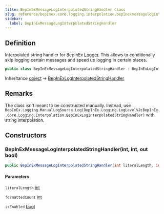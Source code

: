 ```yaml
---
title: BepInExMessageLogInterpolatedStringHandler Class
slug: reference/bepinex.core.logging.interpolation.bepinexmessageloginterpolatedstringhandler
sidebar:
  label: BepInExMessageLogInterpolatedStringHandler
---
```


## Definition

Interpolated string handler for BepInEx [Logger](../bepinex.logging.logger/). This allows to conditionally skip logging certain messages and speed up logging in certain places.

```csharp title="C#"
public class BepInExMessageLogInterpolatedStringHandler : BepInExLogInterpolatedStringHandler
```

Inheritance [object](https://learn.microsoft.com/dotnet/api/system.object/) → [BepInExLogInterpolatedStringHandler](../bepinex.core.logging.interpolation.bepinexloginterpolatedstringhandler/)

## Remarks

The class isn't meant to be constructed manually. Instead, use `BepInEx.Logging.ManualLogSource.Log(BepInEx.Logging.LogLevel%2cBepInEx.Core.Logging.Interpolation.BepInExLogInterpolatedStringHandler)` with string interpolation.

## Constructors

### BepInExMessageLogInterpolatedStringHandler(int, int, out bool)

```csharp title="C#"
public BepInExMessageLogInterpolatedStringHandler(int literalLength, int formattedCount, out bool isEnabled)
```

#### Parameters

`literalLength` [int](https://learn.microsoft.com/dotnet/api/system.int32/)

`formattedCount` [int](https://learn.microsoft.com/dotnet/api/system.int32/)

`isEnabled` [bool](https://learn.microsoft.com/dotnet/api/system.boolean/)
